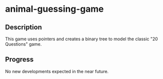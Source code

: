 # animal-guessing-game

## Description
This game uses pointers and creates a binary tree to model the classic "20 Questions" game.

## Progress
No new developments expected in the near future.
